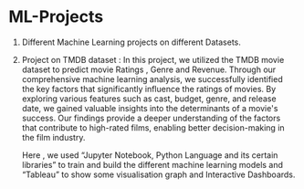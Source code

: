 # ML-Projects
1. Different Machine Learning projects on different Datasets.

2. Project on TMDB dataset : In this project, we utilized the TMDB movie dataset to predict movie Ratings , Genre and Revenue. Through our comprehensive machine learning analysis, we successfully identified the key factors that significantly influence the ratings of movies. By exploring various features such as cast, budget, genre, and release date, we gained valuable insights into the determinants of a movie's success. Our findings provide a deeper understanding of the factors that contribute to high-rated films, enabling better decision-making in the film industry.
   
   Here , we used “Jupyter Notebook, Python Language and its certain libraries” to train and build the different machine learning models and “Tableau” to show some visualisation graph and Interactive Dashboards.

